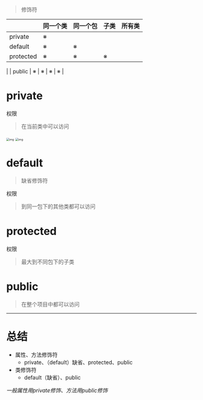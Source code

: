 > 修饰符

|  | 同一个类 | 同一个包 | 子类 | 所有类 |
| --- | --- | --- | --- | --- |
| private | ※ |  |  |  |
| default | ※ | ※ |  |  |
| protected | ※ | ※ | ※ | 
 |
| public | ※ | ※ | ※ | ※ |

# private
权限 
> 在当前类中可以访问

<img src="https://gitee.com/xleixz/CloudNotes-Images/raw/master/Typora-Images/20220427191301.png" alt="img" style="zoom:50%;" />
<img src="https://gitee.com/xleixz/CloudNotes-Images/raw/master/Typora-Images/20220427191306.png" alt="img" style="zoom:50%;" />

# default
> 缺省修饰符

权限
> 到同一包下的其他类都可以访问


# protected
权限
> 最大到不同包下的子类


# public
> 在整个项目中都可以访问


---

# 总结

- 属性、方法修饰符
   - private、（default）缺省、protected、public
- 类修饰符
   - default（缺省）、public



_一般属性用private修饰、方法用public修饰_

